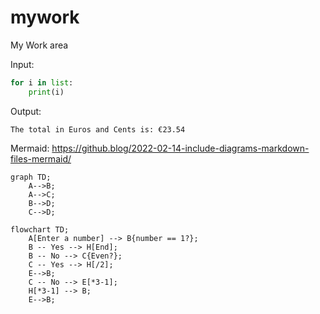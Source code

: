 # mywork

My Work area

Input:
```python
for i in list:
    print(i)
```
Output:
```
The total in Euros and Cents is: €23.54
```

Mermaid:
https://github.blog/2022-02-14-include-diagrams-markdown-files-mermaid/


```mermaid
graph TD;
    A-->B;
    A-->C;
    B-->D;
    C-->D;
```

```mermaid
flowchart TD;
    A[Enter a number] --> B{number == 1?};
    B -- Yes --> H[End];
    B -- No --> C{Even?};
    C -- Yes --> H[/2];
    E-->B;
    C -- No --> E[*3-1];
    H[*3-1] --> B;
    E-->B;
```